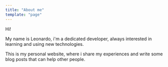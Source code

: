 ```yaml
---
title: "About me"
template: "page"
---
```


Hi!

My name is Leonardo, i'm a dedicated developer, always interested in learning and using new technologies.

This is my personal website, where i share my experiences and write some blog posts that can help other people.
